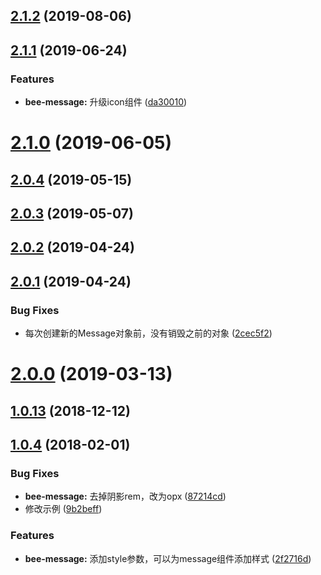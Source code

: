<a name="2.1.2"></a>
## [2.1.2](https://github.com/tinper-bee/bee-message/compare/v2.1.1...v2.1.2) (2019-08-06)



<a name="2.1.1"></a>
## [2.1.1](https://github.com/tinper-bee/bee-message/compare/v2.1.0...v2.1.1) (2019-06-24)


### Features

* **bee-message:** 升级icon组件 ([da30010](https://github.com/tinper-bee/bee-message/commit/da30010))



<a name="2.1.0"></a>
# [2.1.0](https://github.com/tinper-bee/bee-message/compare/v2.0.4...v2.1.0) (2019-06-05)



<a name="2.0.4"></a>
## [2.0.4](https://github.com/tinper-bee/bee-message/compare/v2.0.3...v2.0.4) (2019-05-15)



<a name="2.0.3"></a>
## [2.0.3](https://github.com/tinper-bee/bee-message/compare/v2.0.2...v2.0.3) (2019-05-07)



<a name="2.0.2"></a>
## [2.0.2](https://github.com/tinper-bee/bee-message/compare/v2.0.1...v2.0.2) (2019-04-24)



<a name="2.0.1"></a>
## [2.0.1](https://github.com/tinper-bee/bee-message/compare/v2.0.0...v2.0.1) (2019-04-24)


### Bug Fixes

* 每次创建新的Message对象前，没有销毁之前的对象 ([2cec5f2](https://github.com/tinper-bee/bee-message/commit/2cec5f2))



<a name="2.0.0"></a>
# [2.0.0](https://github.com/tinper-bee/bee-message/compare/v1.0.13...v2.0.0) (2019-03-13)



<a name="1.0.13"></a>
## [1.0.13](https://github.com/tinper-bee/bee-message/compare/v1.0.12...v1.0.13) (2018-12-12)



<a name="1.0.4"></a>
## [1.0.4](https://github.com/tinper-bee/bee-message/compare/87214cd...v1.0.4) (2018-02-01)


### Bug Fixes

* **bee-message:** 去掉阴影rem，改为opx ([87214cd](https://github.com/tinper-bee/bee-message/commit/87214cd))
* 修改示例 ([9b2beff](https://github.com/tinper-bee/bee-message/commit/9b2beff))


### Features

* **bee-message:** 添加style参数，可以为message组件添加样式 ([2f2716d](https://github.com/tinper-bee/bee-message/commit/2f2716d))



